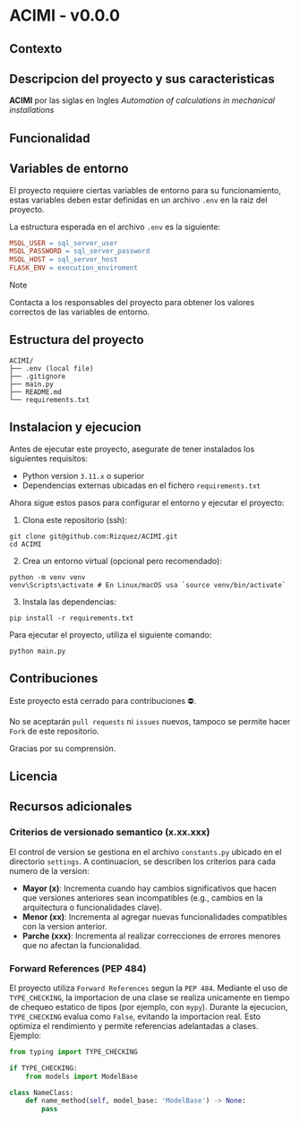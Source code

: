 # ACIMI - v0.0.0

## Contexto

## Descripcion del proyecto y sus caracteristicas
__ACIMI__ por las siglas en Ingles _Automation of calculations in mechanical installations_

## Funcionalidad

## Variables de entorno
El proyecto requiere ciertas variables de entorno para su funcionamiento, estas variables deben estar definidas en un archivo `.env` en la raiz del proyecto.

La estructura esperada en el archivo `.env` es la siguiente:
```makefile
MSQL_USER = sql_server_user
MSQL_PASSWORD = sql_server_password
MSQL_HOST = sql_server_host
FLASK_ENV = execution_enviroment
```

> [!NOTE]
> Contacta a los responsables del proyecto para obtener los valores correctos de las variables de entorno.

## Estructura del proyecto
```
ACIMI/
├── .env (local file)
├── .gitignore
├── main.py
├── README.md
└── requirements.txt
```

## Instalacion y ejecucion
Antes de ejecutar este proyecto, asegurate de tener instalados los siguientes requisitos:
- Python version `3.11.x` o superior
- Dependencias externas ubicadas en el fichero `requirements.txt`

Ahora sigue estos pasos para configurar el entorno y ejecutar el proyecto:

1. Clona este repositorio (ssh):
```
git clone git@github.com:Rizquez/ACIMI.git
cd ACIMI
```

2. Crea un entorno virtual (opcional pero recomendado):
```
python -m venv venv
venv\Scripts\activate # En Linux/macOS usa `source venv/bin/activate`
```

3. Instala las dependencias:
```
pip install -r requirements.txt
```

Para ejecutar el proyecto, utiliza el siguiente comando:
```
python main.py
```

## Contribuciones
Este proyecto está cerrado para contribuciones ⛔.

No se aceptarán `pull requests` ni `issues` nuevos, tampoco se permite hacer `Fork` de este repositorio.

Gracias por su comprensión.

## Licencia

## Recursos adicionales

### Criterios de versionado semantico (x.xx.xxx)
El control de version se gestiona en el archivo `constants.py` ubicado en el directorio `settings`. A continuacion, se describen los criterios para cada numero de la version:
- __Mayor (x)__: Incrementa cuando hay cambios significativos que hacen que versiones anteriores sean incompatibles (e.g., cambios en la arquitectura o funcionalidades clave).
- __Menor (xx)__: Incrementa al agregar nuevas funcionalidades compatibles con la version anterior.
- __Parche (xxx)__: Incrementa al realizar correcciones de errores menores que no afectan la funcionalidad.

### Forward References (PEP 484)
El proyecto utiliza `Forward References` segun la `PEP 484`. Mediante el uso de `TYPE_CHECKING`, la importacion de una clase se realiza unicamente en tiempo de chequeo estatico de tipos (por ejemplo, con `mypy`). Durante la ejecucion, `TYPE_CHECKING` evalua como `False`, evitando la importacion real. Esto optimiza el rendimiento y permite referencias adelantadas a clases.
Ejemplo:
```python
from typing import TYPE_CHECKING

if TYPE_CHECKING:
    from models import ModelBase

class NameClass:
    def name_method(self, model_base: 'ModelBase') -> None:
        pass
```
